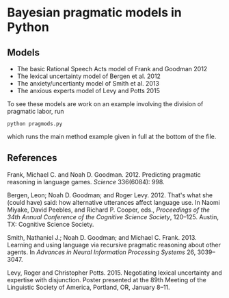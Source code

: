 Bayesian pragmatic models in Python
==========

## Models

* The basic Rational Speech Acts model of Frank and Goodman 2012
* The lexical uncertainty model of Bergen et al. 2012
* The anxiety/uncertianty model of Smith et al. 2013
* The anxious experts model of Levy and Potts 2015

To see these models are work on an example involving the division of
pragmatic labor, run

`python pragmods.py`

which runs the main method example given in full at the bottom of
the file.

## References

Frank, Michael C. and Noah D. Goodman. 2012. Predicting pragmatic
reasoning in language games. *Science* 336(6084): 998.

Bergen, Leon; Noah D. Goodman; and Roger Levy. 2012. That's what she (could have) said: 
how alternative utterances affect language use. In Naomi Miyake, David Peebles, and 
Richard P. Cooper, eds., *Proceedings of the 34th Annual Conference of the Cognitive Science
Society*, 120&ndash;125. Austin, TX: Cognitive Science Society.

Smith, Nathaniel J.; Noah D. Goodman; and Michael C. Frank. 2013.
Learning and using language via recursive pragmatic reasoning about
other agents. In *Advances in Neural Information Processing Systems*
26, 3039&ndash;3047.

Levy, Roger and Christopher Potts. 2015. Negotiating lexical
uncertainty and expertise with disjunction. Poster presented at the
89th Meeting of the Linguistic Society of America, Portland, OR,
January 8&ndash;11.
